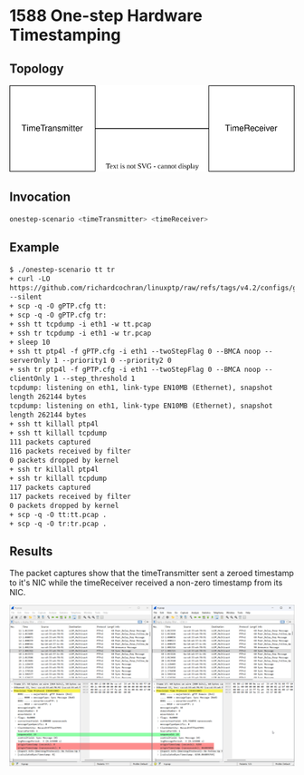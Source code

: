 # 1588 One-step Hardware Timestamping

## Topology

![](topology.drawio.svg)

## Invocation

```sh
onestep-scenario <timeTransmitter> <timeReceiver>
```

## Example

```console
$ ./onestep-scenario tt tr
+ curl -LO https://github.com/richardcochran/linuxptp/raw/refs/tags/v4.2/configs/gPTP.cfg --silent
+ scp -q -O gPTP.cfg tt:
+ scp -q -O gPTP.cfg tr:
+ ssh tt tcpdump -i eth1 -w tt.pcap
+ ssh tr tcpdump -i eth1 -w tr.pcap
+ sleep 10
+ ssh tt ptp4l -f gPTP.cfg -i eth1 --twoStepFlag 0 --BMCA noop --serverOnly 1 --priority1 0 --priority2 0
+ ssh tr ptp4l -f gPTP.cfg -i eth1 --twoStepFlag 0 --BMCA noop --clientOnly 1 --step_threshold 1
tcpdump: listening on eth1, link-type EN10MB (Ethernet), snapshot length 262144 bytes
tcpdump: listening on eth1, link-type EN10MB (Ethernet), snapshot length 262144 bytes
+ ssh tt killall ptp4l
+ ssh tt killall tcpdump
111 packets captured
116 packets received by filter
0 packets dropped by kernel
+ ssh tr killall ptp4l
+ ssh tr killall tcpdump
117 packets captured
117 packets received by filter
0 packets dropped by kernel
+ scp -q -O tt:tt.pcap .
+ scp -q -O tr:tr.pcap .
```

## Results

The packet captures show that the timeTransmitter sent a zeroed timestamp to it's NIC while the timeReceiver received a non-zero timestamp from its NIC.

![packet diff](diff.png)
